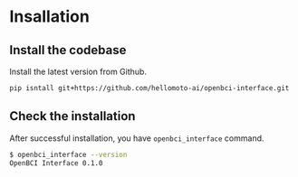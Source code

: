 # Insallation

## Install the codebase

Install the latest version from Github.

```bash
pip isntall git+https://github.com/hellomoto-ai/openbci-interface.git
```

## Check the installation

After successful installation, you have `openbci_interface` command.

```bash
$ openbci_interface --version
OpenBCI Interface 0.1.0
```
